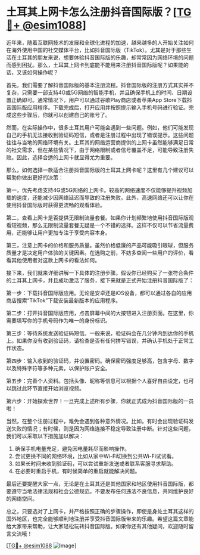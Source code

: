 # 土耳其上网卡怎么注册抖音国际版？[[TG💪+ @esim1088](https://t.me/s/esim1088)]

近年来，随着互联网技术的发展和全球化进程的加速，越来越多的人开始关注如何在海外使用中国的社交媒体平台，比如抖音国际版（TikTok）。尤其是对于那些生活在土耳其的朋友来说，想要体验抖音国际版的乐趣，却常常因为网络环境的问题而感到困扰。那么，土耳其上网卡到底能不能用来注册抖音国际版呢？如果能的话，又该如何操作呢？

首先，我们需要了解抖音国际版的基本注册流程。抖音国际版的注册方式其实并不复杂，只需要一部支持4G或5G网络的智能手机，并且确保手机上的时间、日期设置正确即可。通常情况下，用户可以通过谷歌Play商店或者苹果App Store下载抖音国际版应用程序。下载完成后，打开应用并按照提示输入手机号码进行验证。完成这些步骤后，你就可以创建自己的账号了。

然而，在实际操作中，很多土耳其用户可能会遇到一些问题。例如，他们可能发现自己的手机无法接收到验证码短信，或者是注册过程中出现了错误提示。这些问题往往与当地的网络环境有关。土耳其的网络运营商提供的上网卡虽然能够满足日常的社交需求，但在某些情况下，由于网络限制或者信号覆盖不足，可能导致注册失败。因此，选择合适的上网卡就显得尤为重要。

那么，如何选择一款适合注册抖音国际版的土耳其上网卡呢？这里有几个建议可以帮助你做出更好的决策：

第一，优先考虑支持4G或5G网络的上网卡。较高的网络速度不仅能够提升视频加载的速度，还能减少因网络延迟而导致的注册失败。此外，高速网络还可以让你在使用抖音国际版时获得更流畅的观看体验。

第二，查看上网卡是否提供无限制流量套餐。如果你计划频繁地使用抖音国际版观看短视频，那么无限制流量套餐无疑是一个不错的选择。这样不仅可以节省流量费用，还能够让用户更加专注于享受内容本身。

第三，注意上网卡的价格和服务质量。虽然价格低廉的产品可能吸引眼球，但服务质量才是决定用户体验的关键因素。在选购之前，不妨多查阅一些用户的评价，看看其他使用者对这款上网卡的看法如何。

接下来，我们就来详细讲解一下具体的注册步骤。假设你已经购买了一张符合条件的土耳其上网卡，并且成功激活了服务，接下来就是正式开始注册抖音国际版了：

第一步：下载抖音国际版应用。无论是安卓还是iOS设备，都可以通过各自的应用商店搜索“TikTok”下载安装最新版本的应用程序。

第二步：打开抖音国际版应用，点击屏幕中间的大按钮进入注册页面。在这里，你需要填写你的手机号码作为唯一的身份标识。

第三步：等待系统发送验证码短信。一般来说，验证码会在几分钟内到达你的手机上。如果你没有收到验证码，请检查是否有任何拼写错误，并确认手机处于正常工作状态。

第四步：输入收到的验证码，并设置密码。确保密码强度足够高，包含字母、数字以及特殊字符等多种元素，以保护账户安全。

第五步：完善个人资料。包括头像、昵称等信息可以根据个人喜好自由设定，也可以跳过此环节直接开始浏览视频。

第六步：开始探索世界！一旦完成上述所有步骤，你就正式成为抖音国际版的一员啦！

当然，在整个注册过程中，难免会遇到各种意外情况。比如，有时会出现验证码发送失败的情况；有时候，则是因为网络连接不稳定导致注册中断。针对这些问题，我们可以采取以下措施加以解决：

1. 确保手机电量充足，避免因电量耗尽而影响操作。
2. 尝试更换不同的网络环境，比如从家中Wi-Fi切换到公共Wi-Fi试试看。
3. 如果长时间未收到验证码，可以尝试重新发送或者联系客服寻求帮助。
4. 在必要时重启手机，有时候简单的重启就能解决问题。

最后还要提醒大家一点，无论是在土耳其还是其他国家和地区使用抖音国际版，都要遵守当地法律法规和社会公德规范。不要发布任何违法不良信息，共同维护良好的网络空间。

总之，只要选对了上网卡，并严格按照正确的步骤操作，即使是身处土耳其这样的国外地区，也完全能够顺利地注册并享受抖音国际版带来的乐趣。希望这篇文章能给大家带来帮助，让大家轻松玩转抖音国际版。如果你还有其他疑问，欢迎随时留言交流哦！

[[TG💪+ @esim1088](https://t.me/s/esim1088) ![Image](https://i.postimg.cc/4NQfJmqS/Snipaste-2025-05-13-00-14-12.png)]